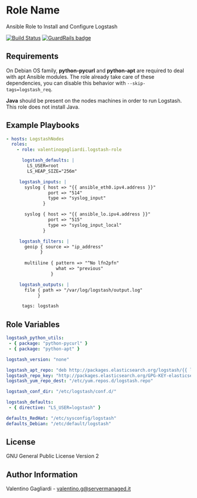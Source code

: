 Role Name
=========

Ansible Role to Install and Configure Logstash

[![Build Status](https://travis-ci.org/valentinogagliardi/logstash-role.svg?branch=master)](https://travis-ci.org/valentinogagliardi/logstash-role) [![GuardRails badge](https://badges.production.guardrails.io/bennythejudge/logstash-role.svg)](https://www.guardrails.io)

Requirements
------------

On Debian OS family, **python-pycurl** and **python-apt** are required to deal with apt Ansible modules. The role already take care of these dependencies, you can disable this behavior with `--skip-tags=logstash_req`.

**Java** should be present on the nodes machines in order to run Logstash. This role does not install Java.

Example Playbooks
----------------

```yaml
- hosts: LogstashNodes
  roles:
    - role: valentinogagliardi.logstash-role

      logstash_defaults: |
        LS_USER=root
        LS_HEAP_SIZE="256m"

     logstash_inputs: |
       syslog { host => "{{ ansible_eth0.ipv4.address }}"
                port => "514"
                type => "syslog_input"
              }

       syslog { host => "{{ ansible_lo.ipv4.address }}"
                port => "515"
                type => "syslog_input_local"
              }

     logstash_filters: |
       geoip { source => "ip_address" 
             }
 
       multiline { pattern => "^No lfn2pfn"
                   what => "previous"
                 }

     logstash_outputs: |
       file { path => "/var/log/logstash/output.log"
            }

      tags: logstash
```

Role Variables
--------------

```yaml
logstash_python_utils:
 - { package: "python-pycurl" }
 - { package: "python-apt" }

logstash_version: "none"

logstash_apt_repo: "deb http://packages.elasticsearch.org/logstash/{{ logstash_version }}/debian stable main"
logstash_repo_key: "http://packages.elasticsearch.org/GPG-KEY-elasticsearch"
logstash_yum_repo_dest: "/etc/yum.repos.d/logstash.repo"

logstash_conf_dir: "/etc/logstash/conf.d/"

logstash_defaults: 
 - { directive: "LS_USER=logstash" }

defaults_RedHat: "/etc/sysconfig/logstash"
defaults_Debian: "/etc/default/logstash"
```

License
-------

GNU General Public License Version 2

Author Information
------------------

Valentino Gagliardi - valentino.g@servermanaged.it

